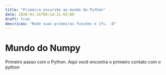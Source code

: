 ```yaml
---
title: "Primeira excursão ao mundo do Python"
date: 2020-01-31T00:14:11-03:00
draft: true
descricao: "Rode suas primeiras funcões e ifs. :D"
---
```



# Mundo do Numpy

Primeiro passo com o Python. Aqui você encontra o primeiro contato com o python